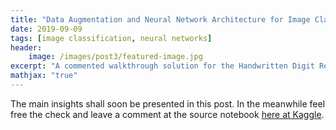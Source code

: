 ```yaml
---
title: "Data Augmentation and Neural Network Architecture for Image Classification"
date: 2019-09-09
tags: [image classification, neural networks]
header:
    image: /images/post3/featured-image.jpg
excerpt: "A commented walkthrough solution for the Handwritten Digit Recognizer Challenge from Kaggle"
mathjax: "true"
---
```


The main insights shall soon be presented in this post. In the meanwhile feel free the check and leave a comment at the source notebook [here at Kaggle](https://www.kaggle.com/mbeliu/handwritten-digit-recognizer-challenge/).
